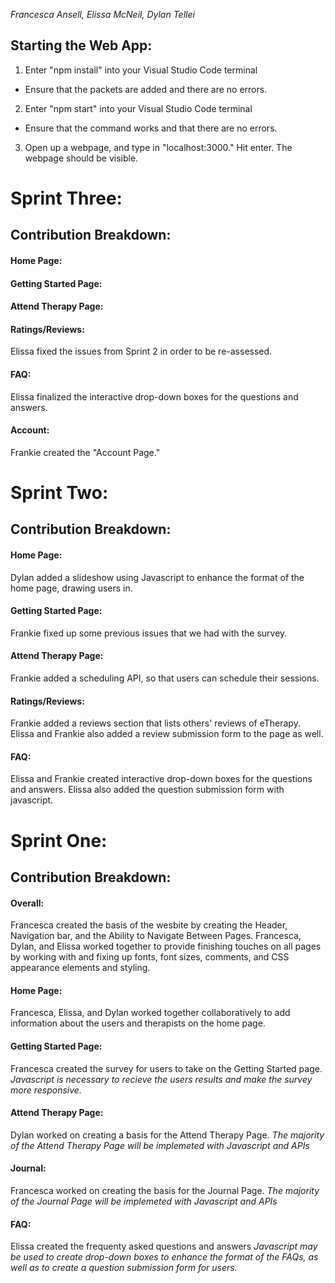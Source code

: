 _Francesca Ansell, Elissa McNeil, Dylan Tellei_

## Starting the Web App:
1. Enter "npm install" into your Visual Studio Code terminal 
  - Ensure that the packets are added and there are no errors.
2. Enter "npm start" into your Visual Studio Code terminal
  - Ensure that the command works and that there are no errors.
3. Open up a webpage, and type in "localhost:3000." Hit enter. The webpage should be visible. 

# Sprint Three: 
## Contribution Breakdown:
#### Home Page:


#### Getting Started Page:


#### Attend Therapy Page:


#### Ratings/Reviews:
Elissa fixed the issues from Sprint 2 in order to be re-assessed.

#### FAQ: 
Elissa finalized the interactive drop-down boxes for the questions and answers.

#### Account:
Frankie created the "Account Page."

# Sprint Two: 
## Contribution Breakdown:
#### Home Page:
Dylan added a slideshow using Javascript to enhance the format of the home page, drawing users in. 

#### Getting Started Page:
Frankie fixed up some previous issues that we had with the survey.

#### Attend Therapy Page:
Frankie added a scheduling API, so that users can schedule their sessions. 

#### Ratings/Reviews:
Frankie added a reviews section that lists others' reviews of eTherapy. Elissa and Frankie also added a review submission form to the page as well.

#### FAQ: 
Elissa and Frankie created interactive drop-down boxes for the questions and answers. Elissa also added the question submission form with javascript.

# Sprint One:
## Contribution Breakdown: 
#### Overall:
Francesca created the basis of the wesbite by creating the Header, Navigation bar, and the Ability to Navigate Between Pages.
Francesca, Dylan, and Elissa worked together to provide finishing touches on all pages by working with and fixing up fonts, font sizes, comments, and CSS appearance elements and styling. 

#### Home Page:
Francesca, Elissa, and Dylan worked together collaboratively to add information about the users and therapists on the home page. 

#### Getting Started Page:
Francesca created the survey for users to take on the Getting Started page.
_Javascript is necessary to recieve the users results and make the survey more responsive._

#### Attend Therapy Page:
Dylan worked on creating a basis for the Attend Therapy Page.
_The majority of the Attend Therapy Page will be implemeted with Javascript and APIs_

#### Journal:
Francesca worked on creating the basis for the Journal Page.
_The majority of the Journal Page will be implemeted with Javascript and APIs_

#### FAQ: 
Elissa created the frequenty asked questions and answers
_Javascript may be used to create drop-down boxes to enhance the format of the FAQs, as well as to create a question submission form for users._
